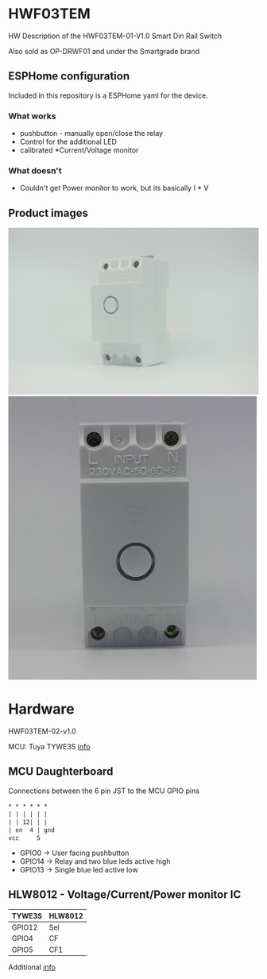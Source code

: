 # HWF03TEM

HW Description of the HWF03TEM-01-V1.0 Smart Din Rail Switch

Also sold as OP-DRWF01 and under the Smartgrade brand

## ESPHome configuration

Included in this repository is a ESPHome yaml for the device.

### What works
* pushbutton - manually open/close the relay
* Control for the additional LED
* calibrated *Current/Voltage monitor

### What doesn't
* Couldn't get Power monitor to work, but its basically I * V

## Product images
![productimage1](https://github.com/yonirom/HWF03TEM/blob/main/assets/1.jpg?raw=true)
![productimage2](https://github.com/yonirom/HWF03TEM/blob/main/assets/2.jpg?raw=true)

# Hardware
HWF03TEM-02-v1.0

MCU: Tuya TYWE3S [info](https://tasmota.github.io/docs/devices/TYWE3S/)


## MCU Daughterboard
Connections between the 6 pin JST to the MCU GPIO pins
```text
* * * * * *
| | | | | |
| | 12| | |
| en  4 | gnd
vcc     5
```

* GPIO0 -> User facing pushbutton
* GPIO14 -> Relay and two blue leds active high
* GPIO13 -> Single blue led active low

## HLW8012 - Voltage/Current/Power monitor IC
TYWE3S  |HLW8012
--------|-------
GPIO12  |Sel
GPIO4   |CF
GPIO5   |CF1

Additional [info](https://esphome.io/components/sensor/hlw8012)
